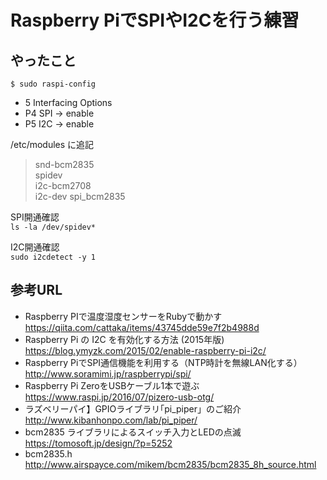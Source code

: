 # Raspberry PiでSPIやI2Cを行う練習

## やったこと

`$ sudo raspi-config`  
- 5 Interfacing Options  
- P4 SPI -> enable  
- P5 I2C -> enable  

/etc/modules に追記  
> snd-bcm2835  
spidev  
i2c-bcm2708  
i2c-dev
spi_bcm2835

SPI開通確認  
`ls -la /dev/spidev*`

I2C開通確認  
`sudo i2cdetect -y 1`

## 参考URL

* Raspberry PIで温度湿度センサーをRubyで動かす  
https://qiita.com/cattaka/items/43745dde59e7f2b4988d  
* Raspberry Pi の I2C を有効化する方法 (2015年版)  
https://blog.ymyzk.com/2015/02/enable-raspberry-pi-i2c/
* Raspberry PiでSPI通信機能を利用する（NTP時計を無線LAN化する）  
http://www.soramimi.jp/raspberrypi/spi/
* Raspberry Pi ZeroをUSBケーブル1本で遊ぶ  
https://www.raspi.jp/2016/07/pizero-usb-otg/
* ラズベリーパイ】GPIOライブラリ｢pi_piper」のご紹介
http://www.kibanhonpo.com/lab/pi_piper/
* bcm2835 ライブラリによるスイッチ入力とLEDの点滅  
https://tomosoft.jp/design/?p=5252
* bcm2835.h  
http://www.airspayce.com/mikem/bcm2835/bcm2835_8h_source.html